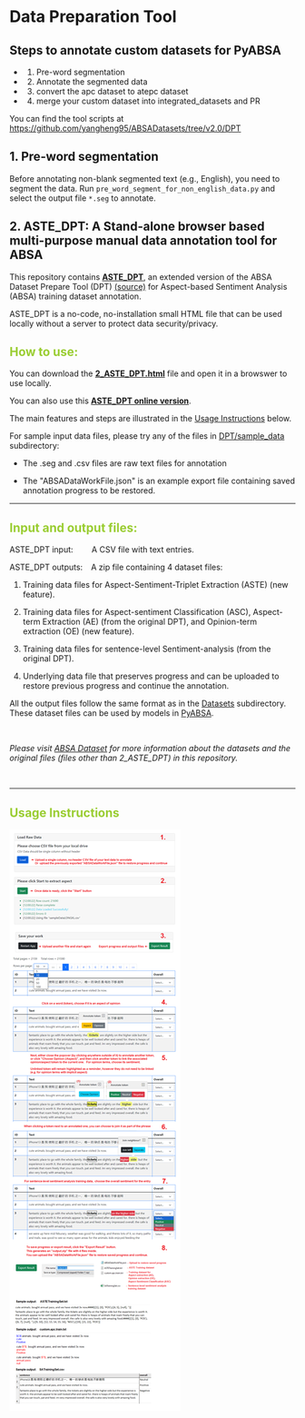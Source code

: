 # Data Preparation Tool

## Steps to annotate custom datasets for PyABSA
- 1. Pre-word segmentation
- 2. Annotate the segmented data
- 3. convert the apc dataset to atepc dataset
- 4. merge your custom dataset into integrated_datasets and PR

You can find the tool scripts at https://github.com/yangheng95/ABSADatasets/tree/v2.0/DPT

## 1. Pre-word segmentation
Before annotating non-blank segmented text (e.g., English), you need to segment the data. Run `pre_word_segment_for_non_english_data.py` and
select the output file `*.seg` to annotate.


## 2. ASTE_DPT:  A Stand-alone browser based multi-purpose manual data annotation tool for ABSA

 This repository contains [<b>ASTE_DPT</b>](https://github.com/yhua219/ABSADatasets/blob/v2.0/DPT/2_ASTE_DPT.html), an extended version of the ABSA Dataset Prepare Tool (DPT) [(source)](https://github.com/yangheng95/ABSADatasets/tree/v2.0/DPT) for Aspect-based Sentiment Analysis (ABSA) training dataset annotation. 
 
 ASTE_DPT is a no-code, no-installation small HTML file that can be used locally without a server to protect data security/privacy. 

## <font color='yellowgreen'>How to use:</font>

 You can download the [<b>2_ASTE_DPT.html</b>](https://github.com/yhua219/ABSADatasets/blob/v2.0/DPT/2_ASTE_DPT.html) file and open it in a browswer to use locally.
 
 You can also use this [<b>ASTE_DPT online version</b>](https://yhua219.github.io/ASTE_DPT/). 

The main features and steps are illustrated in the [Usage Instructions](https://github.com/yhua219/ABSADatasets?tab=readme-ov-file#usage-instructions) below.

 For sample input data files, please try any of the files in [DPT/sample_data](https://github.com/yhua219/ABSADatasets/tree/v2.0/DPT/sample_data) subdirectory:

 * The .seg and .csv files are raw text files for annotation

 * The "ABSADataWorkFile.json" is an example export file containing saved annotation progress to be restored. 

 --------------------

## <font color='yellowgreen'>Input and output files:</font>
 
 ASTE_DPT input: &emsp; &ensp; A CSV file with text entries.

 ASTE_DPT outputs: &ensp; A zip file containing 4 dataset files: 
  1) Training data files for Aspect-Sentiment-Triplet Extraction (ASTE) (new feature).

  2) Training data files for Aspect-sentiment Classification (ASC), Aspect-term Extraction (AE) (from the original DPT), and Opinion-term extraction (OE) (new feature).

  3) Training data files for sentence-level Sentiment-analysis (from the original DPT).  

  4) Underlying data file that preserves progress and can be uploaded to restore previous progress and continue the annotation. 
 

 All the output files follow the same format as in the [Datasets](https://github.com/yangheng95/ABSADatasets/tree/v2.0/datasets) subdirectory. These dataset files can be used by models in [PyABSA](https://github.com/yangheng95/PyABSA).

<br>

<i>Please visit [ABSA Dataset](https://github.com/yangheng95/ABSADatasets) for more information about the datasets and the original files (files other than 2_ASTE_DPT) in this repository.</i>

<br>

---------------------------------------------
## <font color='yellowgreen'>Usage Instructions</font>

![ASTE_DPT instructions](https://github.com/yhua219/ABSADatasets/blob/v2.0/ASTE_DPT%20instructions.png?raw=true)




